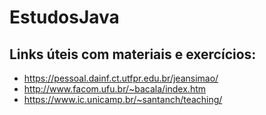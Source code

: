 # EstudosJava

## Links úteis com materiais e exercícios: 
- https://pessoal.dainf.ct.utfpr.edu.br/jeansimao/
- http://www.facom.ufu.br/~bacala/index.htm
- https://www.ic.unicamp.br/~santanch/teaching/
